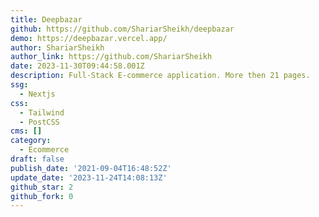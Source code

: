 ```yaml
---
title: Deepbazar
github: https://github.com/ShariarSheikh/deepbazar
demo: https://deepbazar.vercel.app/
author: ShariarSheikh
author_link: https://github.com/ShariarSheikh
date: 2023-11-30T09:44:58.001Z
description: Full-Stack E-commerce application. More then 21 pages.
ssg:
  - Nextjs
css:
  - Tailwind
  - PostCSS
cms: []
category:
  - Ecommerce
draft: false
publish_date: '2021-09-04T16:48:52Z'
update_date: '2023-11-24T14:08:13Z'
github_star: 2
github_fork: 0
---
```

